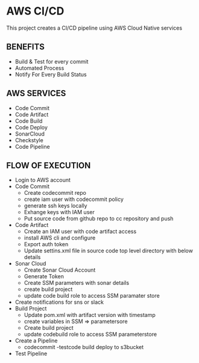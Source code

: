# AWS CI/CD

This project creates a CI/CD pipeline using AWS Cloud Native services

## BENEFITS

- Build & Test for every commit
- Automated Process
- Notify For Every Build Status

## AWS SERVICES

- Code Commit
- Code Artifact
- Code Build
- Code Deploy
- SonarCloud
- Checkstyle
- Code Pipeline

## FLOW OF EXECUTION

- Login to AWS account
- Code Commit
  - Create codecommit repo
  - create iam user with codecommit policy
  - generate ssh keys locally
  - Exhange keys with IAM user
  - Put source code from github repo to cc repository and push
- Code Artifact
  - Create an IAM user with code artifact access
  - install AWS cli and configure
  - Export auth token
  - Update settins.xml file in source code top level directory with below details
- Sonar Cloud
  - Create Sonar Cloud Account
  - Generate Token
  - Create SSM parameters with sonar details
  - create build project
  - update code build role to access SSM paramater store
- Create notifications for sns or slack
- Build Project
  - Update pom.xml with artifact version with timestamp
  - create variables in SSM => parametersore
  - Create build project
  - update codebuild role to access SSM parameterstore
- Create a Pipeline
  - codecommit
    -testcode build
    deploy to s3bucket
- Test Pipeline
